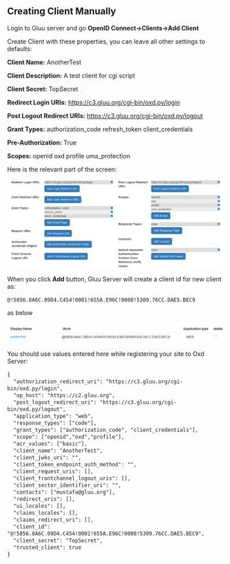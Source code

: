 Creating Client Manually
------------------------

Login to Gluu server and go **OpenID Connect->Clients->Add Client**

Create Client with these properties, you can leave all other settings to defaults:

**Client Name:** AnotherTest

**Client Description:** A test client for cgi script

**Client Secret:** TopSecret

**Redirect Login URIs:** https://c3.gluu.org/cgi-bin/oxd.py/login

**Post Logout Redirect URIs:** https://c3.gluu.org/cgi-bin/oxd.py/logout 

**Grant Types:** authorization_code refresh_token client_credentials

**Pre-Authorization:** True

**Scopes:** openid oxd profile uma_protection

Here is the relevant part of the screen:

![login link](figcl1.png)


When you click **Add** button, Gluu Server will create a client id for new client as:

```
@!5856.8A6C.09D4.C454!0001!655A.E96C!0008!5309.76CC.DAE5.BEC9
```
as below

![login link](figcl2.png)

You should use values entered here while registering your site to Oxd Server:

```
{
  "authorization_redirect_uri": "https://c3.gluu.org/cgi-bin/oxd.py/login",
  "op_host": "https://c2.gluu.org",
  "post_logout_redirect_uri": "https://c3.gluu.org/cgi-bin/oxd.py/logout",
  "application_type": "web",
  "response_types": ["code"],
  "grant_types": ["authorization_code", "client_credentials"],
  "scope": ["openid","oxd","profile"],
  "acr_values": ["basic"],
  "client_name": "AnotherTest",
  "client_jwks_uri": "",
  "client_token_endpoint_auth_method": "",
  "client_request_uris": [],
  "client_frontchannel_logout_uris": [],
  "client_sector_identifier_uri": "",
  "contacts": ["mustafa@gluu.org"],
  "redirect_uris": [],
  "ui_locales": [],
  "claims_locales": [],
  "claims_redirect_uri": [],
  "client_id": "@!5856.8A6C.09D4.C454!0001!655A.E96C!0008!5309.76CC.DAE5.BEC9",
  "client_secret": "TopSecret",
  "trusted_client": true
}
```

